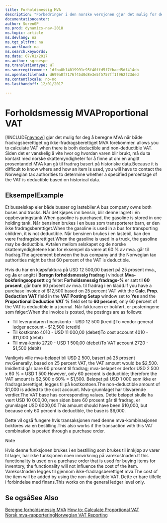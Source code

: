 ```yaml
---
title: Forholdsmessig MVA
description: "Forbedringer i den norske versjonen gjør det mulig for deg å beregne MVA når både fradragsberettiget og ikke-fradragsberettiget MVA forekommer."
documentationcenter: 
author: SorenGP
ms.prod: dynamics-nav-2018
ms.topic: article
ms.devlang: na
ms.tgt_pltfrm: na
ms.workload: na
ms.search.keywords: 
ms.date: 07/01/2017
ms.author: sgroespe
ms.translationtype: HT
ms.sourcegitcommit: 1dfba8b14019991c95f40ffd5f7fbaed5df414eb
ms.openlocfilehash: d699a0f7176f45d0d8e3e5f5757ff1f962f23ded
ms.contentlocale: nb-no
ms.lasthandoff: 12/01/2017

---
```

# <a name="proportional-vat"></a><span data-ttu-id="c5b27-103">Forholdsmessig MVA</span><span class="sxs-lookup"><span data-stu-id="c5b27-103">Proportional VAT</span></span>
[!INCLUDE[navnow](../../includes/navnow_md.md)]<span data-ttu-id="c5b27-104"> gjør det mulig for deg å beregne MVA når både fradragsberettiget og ikke-fradragsberettiget MVA forekommer.</span><span class="sxs-lookup"><span data-stu-id="c5b27-104"> allows you to calculate VAT when there is both deductible and non-deductible VAT.</span></span> <span data-ttu-id="c5b27-105">Siden det er vanskelig å vite hvor og hvordan varen blir brukt, må du ta kontakt med norske skattemyndigheter for å finne ut om en angitt prosentandel MVA kan gå til fradrag basert på historiske data.</span><span class="sxs-lookup"><span data-stu-id="c5b27-105">Because it is difficult to know where and how an item is used, you will have to contact the Norwegian tax authorities to determine whether a specified percentage of the VAT is deductible based on historical data.</span></span>  

## <a name="example"></a><span data-ttu-id="c5b27-106">Eksempel</span><span class="sxs-lookup"><span data-stu-id="c5b27-106">Example</span></span>  
<span data-ttu-id="c5b27-107">Et busselskap eier både busser og lastebiler.</span><span class="sxs-lookup"><span data-stu-id="c5b27-107">A bus company owns both buses and trucks.</span></span> <span data-ttu-id="c5b27-108">Når det kjøpes inn bensin, blir denne lagret i én oppbevaringstank.</span><span class="sxs-lookup"><span data-stu-id="c5b27-108">When gasoline is purchased, the gasoline is stored in one holding tank.</span></span> <span data-ttu-id="c5b27-109">Når bensinen brukes i en buss som transporterer barn, er den ikke fradragsberettiget.</span><span class="sxs-lookup"><span data-stu-id="c5b27-109">When the gasoline is used in a bus for transporting children, it is not deductible.</span></span> <span data-ttu-id="c5b27-110">Når bensinen brukes i en lastebil, kan den være fradragsberettiget.</span><span class="sxs-lookup"><span data-stu-id="c5b27-110">When the gasoline is used in a truck, the gasoline may be deductible.</span></span> <span data-ttu-id="c5b27-111">Avtalen mellom selskapet og de norske skattemyndighetene kan for eksempel da være at 60 % av mva. går til fradrag.</span><span class="sxs-lookup"><span data-stu-id="c5b27-111">The agreement between the bus company and the Norwegian tax authorities might be that 60 percent of the VAT is deductible.</span></span>  

<span data-ttu-id="c5b27-112">Hvis du har en kjøpsfaktura på USD 12 500,00 basert på 25 prosent mva., og **Ja** er angitt i **Beregn forholdsmessig fradrag** i vinduet **Mva-bokføringsoppsett** og feltet **Forholdsmessig fradrags-%** er satt til **60 prosent**, går bare 60 prosent av mva. til fradrag i en kladd.</span><span class="sxs-lookup"><span data-stu-id="c5b27-112">If you have a purchase invoice of $12,500 based on 25 percent VAT with the **Calc. Prop. Deduction VAT** field in the **VAT Posting Setup** window set to **Yes** and the **Proportional Deduction VAT %** field set to **60 percent**, only 60 percent of the VAT is deductible in a journal.</span></span> <span data-ttu-id="c5b27-113">Når fakturaen er bokført, er posteringene som følger:</span><span class="sxs-lookup"><span data-stu-id="c5b27-113">When the invoice is posted, the postings are as follows:</span></span>  

- <span data-ttu-id="c5b27-114">Til leverandøren finanskonto - USD 12 500 (kredit)</span><span class="sxs-lookup"><span data-stu-id="c5b27-114">To vendor general ledger account - $12,500 (credit)</span></span>  
- <span data-ttu-id="c5b27-115">Til kostkonto 4010 - USD 11 000,00 (debet)</span><span class="sxs-lookup"><span data-stu-id="c5b27-115">To cost account 4010 - $11,000 (debit)</span></span>  
- <span data-ttu-id="c5b27-116">Til mva-konto 2720 - USD 1 500,00 (debet)</span><span class="sxs-lookup"><span data-stu-id="c5b27-116">To VAT account 2720 - $1,500 (debit)</span></span>  

<span data-ttu-id="c5b27-117">Vanligvis ville mva-beløpet bli USD 2 500, basert på 25 prosent mv.</span><span class="sxs-lookup"><span data-stu-id="c5b27-117">Generally, based on 25 percent VAT, the VAT amount would be $2,500.</span></span> <span data-ttu-id="c5b27-118">Imidlertid går bare 60 prosent til fradrag; mva-beløpet er derfor USD 2 500 x 60 % = USD 1 500.</span><span class="sxs-lookup"><span data-stu-id="c5b27-118">However, only 60 percent is deductible; therefore the VAT amount is $2,500 x 60% = $1,500.</span></span> <span data-ttu-id="c5b27-119">Beløpet på USD 1 000 som ikke er fradragsberettiget, legges til på kostkontoen.</span><span class="sxs-lookup"><span data-stu-id="c5b27-119">The non-deductible amount of $1,000 is added to the cost account.</span></span> <span data-ttu-id="c5b27-120">Mva-grunnlaget har tilsvarende verdier.</span><span class="sxs-lookup"><span data-stu-id="c5b27-120">The VAT base has corresponding values.</span></span> <span data-ttu-id="c5b27-121">Dette beløpet skulle ha vært USD 10 000,00, men siden bare 60 prosent går til fradrag, er grunnlaget USD 6000,00.</span><span class="sxs-lookup"><span data-stu-id="c5b27-121">This amount should have been $10,000, but because only 60 percent is deductible, the base is $6,000.</span></span>  

<span data-ttu-id="c5b27-122">Dette vil også fungere hvis transaksjonen med denne mva-kombinasjonen bokføres via en bestilling.</span><span class="sxs-lookup"><span data-stu-id="c5b27-122">This also works if the transaction with this VAT combination is posted through a purchase order.</span></span>  

> [!NOTE]  
>  <span data-ttu-id="c5b27-123">Hvis denne funksjonen brukes i en bestilling som brukes til innkjøp av varer til lager, har ikke funksjonen noen innvirkning på varekostnaden.</span><span class="sxs-lookup"><span data-stu-id="c5b27-123">If this functionality is used on a purchase order that is used for buying items for inventory, the functionality will not influence the cost of the item.</span></span> <span data-ttu-id="c5b27-124">Varekostnaden legges til gjennom ikke-fradragsberettiget mva.</span><span class="sxs-lookup"><span data-stu-id="c5b27-124">The cost of the item will be added by using the non-deductible VAT.</span></span> <span data-ttu-id="c5b27-125">Dette er bare tilfelle i forbindelse med finans.</span><span class="sxs-lookup"><span data-stu-id="c5b27-125">This works on the general ledger level only.</span></span>  

## <a name="see-also"></a><span data-ttu-id="c5b27-126">Se også</span><span class="sxs-lookup"><span data-stu-id="c5b27-126">See Also</span></span>  
 <span data-ttu-id="c5b27-127">[Beregne forholdsmessig MVA](how-to-calculate-proportional-vat.md) </span><span class="sxs-lookup"><span data-stu-id="c5b27-127">[How to: Calculate Proportional VAT](how-to-calculate-proportional-vat.md) </span></span>  
 [<span data-ttu-id="c5b27-128">Norsk mva-rapportering</span><span class="sxs-lookup"><span data-stu-id="c5b27-128">Norwegian VAT Reporting</span></span>](norwegian-vat-reporting.md)

